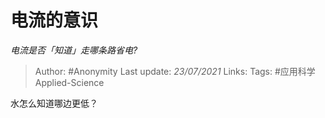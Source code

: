 # 电流的意识
*电流是否「知道」走哪条路省电?*

> Author: #Anonymity
Last update: *23/07/2021* 
Links: 
Tags: #应用科学Applied-Science 

 
水怎么知道哪边更低？



